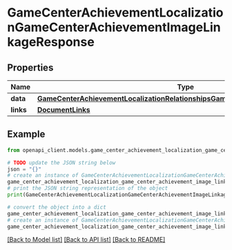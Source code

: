 # GameCenterAchievementLocalizationGameCenterAchievementImageLinkageResponse


## Properties

Name | Type | Description | Notes
------------ | ------------- | ------------- | -------------
**data** | [**GameCenterAchievementLocalizationRelationshipsGameCenterAchievementImageData**](GameCenterAchievementLocalizationRelationshipsGameCenterAchievementImageData.md) |  | 
**links** | [**DocumentLinks**](DocumentLinks.md) |  | 

## Example

```python
from openapi_client.models.game_center_achievement_localization_game_center_achievement_image_linkage_response import GameCenterAchievementLocalizationGameCenterAchievementImageLinkageResponse

# TODO update the JSON string below
json = "{}"
# create an instance of GameCenterAchievementLocalizationGameCenterAchievementImageLinkageResponse from a JSON string
game_center_achievement_localization_game_center_achievement_image_linkage_response_instance = GameCenterAchievementLocalizationGameCenterAchievementImageLinkageResponse.from_json(json)
# print the JSON string representation of the object
print(GameCenterAchievementLocalizationGameCenterAchievementImageLinkageResponse.to_json())

# convert the object into a dict
game_center_achievement_localization_game_center_achievement_image_linkage_response_dict = game_center_achievement_localization_game_center_achievement_image_linkage_response_instance.to_dict()
# create an instance of GameCenterAchievementLocalizationGameCenterAchievementImageLinkageResponse from a dict
game_center_achievement_localization_game_center_achievement_image_linkage_response_from_dict = GameCenterAchievementLocalizationGameCenterAchievementImageLinkageResponse.from_dict(game_center_achievement_localization_game_center_achievement_image_linkage_response_dict)
```
[[Back to Model list]](../README.md#documentation-for-models) [[Back to API list]](../README.md#documentation-for-api-endpoints) [[Back to README]](../README.md)


